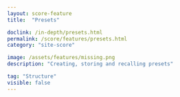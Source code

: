 ```yaml
---
layout: score-feature
title:  "Presets"

doclink: /in-depth/presets.html
permalink: /score/features/presets.html
category: "site-score"

image: /assets/features/missing.png
description: "Creating, storing and recalling presets"

tag: "Structure"
visible: false
---
```



